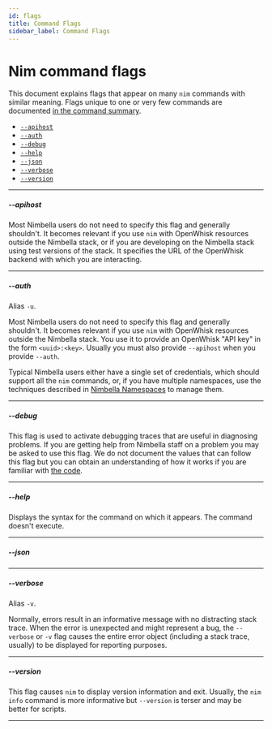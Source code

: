 ```yaml
---
id: flags
title: Command Flags
sidebar_label: Command Flags
---
```


# Nim command flags

This document explains flags that appear on many `nim` commands with similar meaning.  Flags unique to one or very few commands are documented [in the command summary](nim-cmd.md).

* [`--apihost`](#--apihost)
* [`--auth`](#--auth)
* [`--debug`](#--help)
* [`--help`](#--help)
* [`--json`](#--json)
* [`--verbose`](#--verbose)
* [`--version`](#--version)

---

##### --apihost

Most Nimbella users do not need to specify this flag and generally shouldn't.  It becomes relevant if you use `nim` with OpenWhisk resources outside the Nimbella stack, or if you are developing on the Nimbella stack using test versions of the stack.  It specifies the URL of the OpenWhisk backend with which you are interacting.

---

##### --auth

Alias `-u`.

Most Nimbella users do not need to specify this flag and generally shouldn't.  It becomes relevant if you use `nim` with OpenWhisk resources outside the Nimbella stack.  You use it to provide an OpenWhisk "API key" in the form `<uuid>:<key>`.   Usually you must also provide `--apihost` when you provide `--auth`.

Typical Nimbella users either have a single set of credentials, which should support all the `nim` commands, or, if you have multiple namespaces, use the techniques described in [Nimbella Namespaces](namespaces.md) to manage them.

---

##### --debug

This flag is used to activate debugging traces that are useful in diagnosing problems.  If you are getting help from Nimbella staff on a problem you may be asked to use this flag.  We do not document the values that can follow this flag but you can obtain an understanding of how it works if you are familiar with [the code](https://github.com/nimbella/nimbella-cli).

---

##### --help

Displays the syntax for the command on which it appears.  The command doesn't execute.

---

##### --json

---

##### --verbose

Alias `-v`.

Normally, errors result in an informative message with no distracting stack trace.  When the error is unexpected and might represent a bug, the `--verbose` or `-v` flag causes the entire error object (including a stack trace, usually) to be displayed for reporting purposes.

---

##### --version

This flag causes `nim` to display version information and exit.  Usually, the `nim info` command is more informative but `--version` is terser and may be better for scripts.

---

